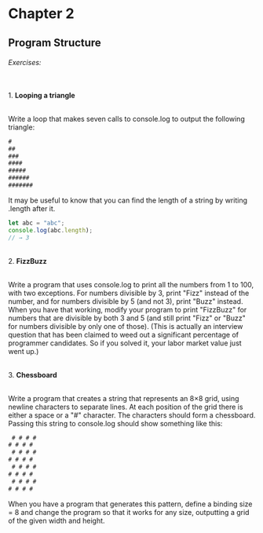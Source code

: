 # Chapter 2 
## Program Structure

###### Exercises:
<br>
1. <b>Looping a triangle</b>

<br>Write a loop that makes seven calls to console.log to output the following triangle:
```javascript
#
##
###
####
#####
######
#######
```
It may be useful to know that you can find the length of a string by writing .length after it.
```javascript
let abc = "abc";
console.log(abc.length);
// → 3
```

<br>
2. <b>FizzBuzz</b>

<br>Write a program that uses console.log to print all the numbers from 1 to 100, with two exceptions. For numbers divisible by 3, print "Fizz" instead of the number, and for numbers divisible by 5 (and not 3), print "Buzz" instead.
When you have that working, modify your program to print "FizzBuzz" for numbers that are divisible by both 3 and 5 (and still print "Fizz" or "Buzz" for numbers divisible by only one of those).
(This is actually an interview question that has been claimed to weed out a significant percentage of programmer candidates. So if you solved it, your labor market value just went up.)

<br>
3. <b>Chessboard</b>

<br>Write a program that creates a string that represents an 8×8 grid, using newline characters to separate lines. At each position of the grid there is either a space or a "#" character. The characters should form a chessboard.
Passing this string to console.log should show something like this:
```javascript
 # # # #
# # # # 
 # # # #
# # # # 
 # # # #
# # # # 
 # # # #
# # # #
```
When you have a program that generates this pattern, define a binding size = 8 and change the program so that it works for any size, outputting a grid of the given width and height.

<br>